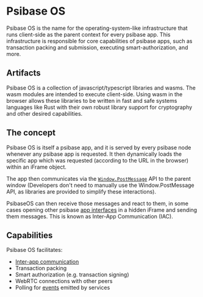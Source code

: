 # Psibase OS

Psibase OS is the name for the operating-system-like infrastructure that runs client-side as the parent context for every psibase app. This infrastructure is responsible for core capabilities of psibase apps, such as transaction packing and submission, executing smart-authorization, and more.

## Artifacts

Psibase OS is a collection of javascript/typescript libraries and wasms. The wasm modules are intended to execute client-side. Using wasm in the browser allows these libraries to be written in fast and safe systems languages like Rust with their own robust library support for cryptography and other desired capabilities. 

## The concept

Psibase OS is itself a psibase app, and it is served by every psibase node whenever any psibase app is requested. It then dynamically loads the specific app which was requested (according to the URL in the browser) within an iFrame object.

The app then communicates via the [`Window.PostMessage`](https://developer.mozilla.org/en-US/docs/Web/API/Window/postMessage) API to the parent window (Developers don't need to manually use the Window.PostMessage API, as libraries are provided to simplify these interactions).

PsibaseOS can then receive those messages and react to them, in some cases opening other psibase [app interfaces](../development/app-interfaces/README.md) in a hidden iFrame and sending them messages. This is known as Inter-App Communication (IAC). 

## Capabilities

Psibase OS facilitates:

* [Inter-app communication](../development/app-interfaces/README.md#inter-app-communication)
* Transaction packing
* Smart authorization (e.g. transaction signing)
* WebRTC connections with other peers
* Polling for [events](../development/services/events.md) emitted by services
